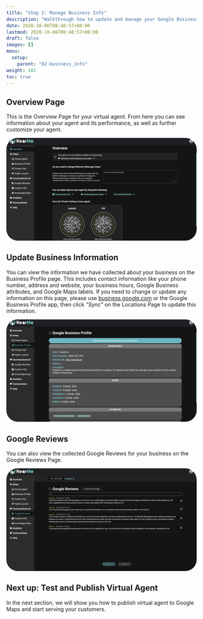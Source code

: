 ```yaml
---
title: "Step 2: Manage Business Info"
description: "Walkthrough how to update and manage your Google Business information on Near Me Messaging."
date: 2020-10-06T08:48:57+00:00
lastmod: 2020-10-06T08:48:57+00:00
draft: false
images: []
menu:
  setup:
    parent: "02-business_info"
weight: 101
toc: true
---
```


Overview Page
-------------

This is the Overview Page for your virtual agent. From here you can see information about your agent and its performance, as well as further customize your agent.

<a href="images/overview.png"><img src="images/overview.png" alt="Overview" style="max-width:100%; border-radius: 30px;"></a>


Update Business Information
---------------------------

You can view the information we have collected about your business on the Business Profile page. This includes contact information like your phone number, address and website, your business hours, Google Business attributes, and Google Maps labels. If you need to change or update any information on this page, please use [business.google.com](https://business.google.com) or the Google Business Profile app, then click *"Sync"* on the Locations Page to update this information.


<a href="images/biz_profile.png"><img src="images/biz_profile.png" alt="Profile" style="max-width:100%; border-radius: 30px;"></a>


Google Reviews
---------------
You can also view the collected Google Reviews for your business on the Google Reviews Page.

<a href="images/reviews.png"><img src="images/reviews.png" alt="Google Reviews" style="max-width:100%; border-radius: 30px;"></a>


Next up: Test and Publish Virtual Agent
------------------------------
In the next section, we will show you how to publish virtual agent to Google Maps and start serving your customers.
